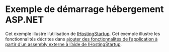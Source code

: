# <a name="aspnet-hosting-startup-sample"></a>Exemple de démarrage hébergement ASP.NET

Cet exemple illustre l’utilisation de [IHostingStartup](https://docs.microsoft.com/dotnet/api/microsoft.aspnetcore.hosting.ihostingstartup). Cet exemple illustre les fonctionnalités décrites dans [ajouter des fonctionnalités de l’application à partir d’un assembly externe à l’aide de IHostingStartup](https://docs.microsoft.com/aspnet/core/host-and-deploy/ihostingstartup).
